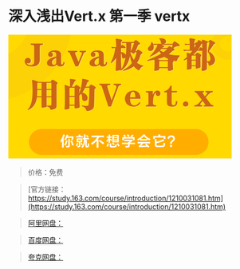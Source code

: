 # 深入浅出Vert.x 第一季 vertx

![img](../../../assets/study163/free/8a14ea362a7a42c78ddf9c815e8dd6b8.png)

> 价格：免费

> [官方链接：https://study.163.com/course/introduction/1210031081.htm](https://study.163.com/course/introduction/1210031081.htm)

> [阿里网盘：]()

> [百度网盘：]()

> [夸克网盘：]()
